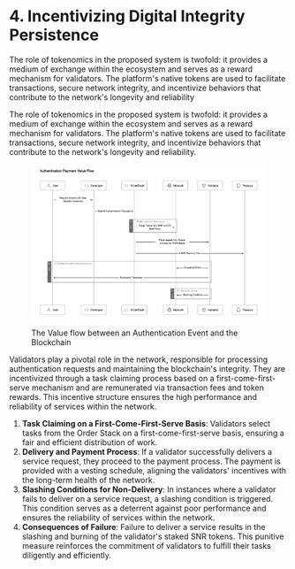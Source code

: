# 4. Incentivizing Digital Integrity Persistence

The role of tokenomics in the proposed system is twofold: it provides a medium of exchange within the ecosystem and serves as a reward mechanism for validators. The platform's native tokens are used to facilitate transactions, secure network integrity, and incentivize behaviors that contribute to the network's longevity and reliability

The role of tokenomics in the proposed system is twofold: it provides a medium of exchange within the ecosystem and serves as a reward mechanism for validators. The platform's native tokens are used to facilitate transactions, secure network integrity, and incentivize behaviors that contribute to the network's longevity and reliability.

<div data-full-width="true">

<figure><img src="../../.gitbook/assets/image (5).png" alt=""><figcaption><p>The Value flow between an Authentication Event and the Blockchain</p></figcaption></figure>

</div>

Validators play a pivotal role in the network, responsible for processing authentication requests and maintaining the blockchain's integrity. They are incentivized through a task claiming process based on a first-come-first-serve mechanism and are remunerated via transaction fees and token rewards. This incentive structure ensures the high performance and reliability of services within the network.

1. **Task Claiming on a First-Come-First-Serve Basis**: Validators select tasks from the Order Stack on a first-come-first-serve basis, ensuring a fair and efficient distribution of work.
2. **Delivery and Payment Process**: If a validator successfully delivers a service request, they proceed to the payment process. The payment is provided with a vesting schedule, aligning the validators' incentives with the long-term health of the network.
3. **Slashing Conditions for Non-Delivery**: In instances where a validator fails to deliver on a service request, a slashing condition is triggered. This condition serves as a deterrent against poor performance and ensures the reliability of services within the network.
4. **Consequences of Failure**: Failure to deliver a service results in the slashing and burning of the validator's staked SNR tokens. This punitive measure reinforces the commitment of validators to fulfill their tasks diligently and efficiently.
